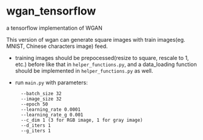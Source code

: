 # wgan_tensorflow
a tensorflow implementation of WGAN

This version of wgan can generate square images with 
train images(eg. MNIST, Chinese characters image) feed.
- training images should be prepocessed(resize to square, rescale to 1, etc.) before like that in 
`helper_functions.py`, and a data_loading function should 
be implemented in `helper_functions.py` as well.
- run `main.py` with parameters:

        --batch_size 32
        --image_size 32
        --epoch 50
        --learning_rate 0.0001
        --learning_rate_g 0.001
        --c_dim 1 (3 for RGB image, 1 for gray image)
        --d_iters 1
        --g_iters 1
        
